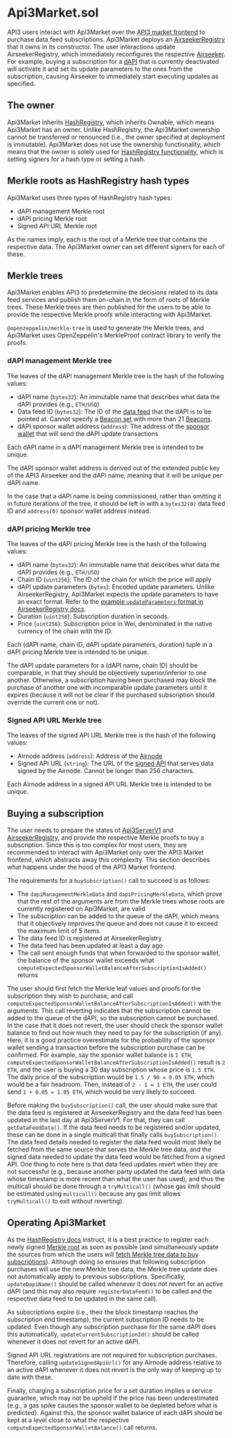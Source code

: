 # Api3Market.sol

API3 users interact with Api3Market over the [API3 market frontend](https://market.api3.org) to purchase data feed subscriptions.
Api3Market deploys an [AirseekerRegistry](./airseekerregistry.md) that it owns in its constructor.
The user interactions update AirseekerRegistry, which immediately reconfigures the respective [Airseeker](../infrastructure/airseeker.md).
For example, buying a subscription for a [dAPI](./api3serverv1.md#dapi) that is currently deactivated will activate it and set its update parameters to the ones from the subscription, causing Airseeker to immediately start executing updates as specified.

## The owner

Api3Market inherits [HashRegistry](./hashregistry.md), which inherits Ownable, which means Api3Market has an owner.
Unlike HashRegistry, the Api3Market ownership cannot be transferred or renounced (i.e., the owner specified at deployment is immutable).
Api3Market does not use the ownership functionality, which means that the owner is solely used for [HashRegistry functionality](./hashregistry.md#the-owner), which is setting signers for a hash type or setting a hash.

## Merkle roots as HashRegistry hash types

Api3Market uses three types of HashRegistry hash types:

- dAPI management Merkle root
- dAPI pricing Merkle root
- Signed API URL Merkle root

As the names imply, each is the root of a Merkle tree that contains the respective data.
The Api3Market owner can set different signers for each of these.

## Merkle trees

Api3Market enables API3 to predetermine the decisions related to its data feed services and publish them on-chain in the form of roots of Merkle trees.
These Merkle trees are then published for the users to be able to provide the respective Merkle proofs while interacting with Api3Market.

`@openzeppelin/merkle-tree` is used to generate the Merkle trees, and Api3Market uses OpenZeppelin's MerkleProof contract library to verify the proofs.

### dAPI management Merkle tree

The leaves of the dAPI management Merkle tree is the hash of the following values:

- dAPI name (`bytes32`): An immutable name that describes what data the dAPI provides (e.g., `ETH/USD`)
- Data feed ID (`bytes32`): The ID of the [data feed](./api3serverv1.md#data-feeds) that the dAPI is to be pointed at.
  Cannot specify a [Beacon set](./api3serverv1.md#beacon-set) with more than 21 [Beacons](./api3serverv1.md#beacon).
- dAPI sponsor wallet address (`address`): The address of the [sponsor wallet](../specs/airnode-protocol.md#sponsor-wallets) that will send the dAPI update transactions

Each dAPI name in a dAPI management Merkle tree is intended to be unique.

The dAPI sponsor wallet address is derived out of the extended public key of the API3 Airseeker and the dAPI name, meaning that it will be unique per dAPI name.

In the case that a dAPI name is being commissioned, rather than omitting it in future iterations of the tree, it should be left in with a `bytes32(0)` data feed ID and `address(0)` sponsor wallet address instead.

### dAPI pricing Merkle tree

The leaves of the dAPI pricing Merkle tree is the hash of the following values:

- dAPI name (`bytes32`): An immutable name that describes what data the dAPI provides (e.g., `ETH/USD`)
- Chain ID (`uint256`): The ID of the chain for which the price will apply
- dAPI update parameters (`bytes`): Encoded update parameters. Unlike AirseekerRegistry, Api3Market expects the update parameters to have an exact format.
  Refer to the [example `updateParameters` format in AirseekerRegistry docs](./airseekerregistry.md#how-airseeker-uses-airseekerregistry).
- Duration (`uint256`): Subscription duration in seconds.
- Price (`uint256`): Subscription price in Wei, denominated in the native currency of the chain with the ID.

Each (dAPI name, chain ID, dAPI update parameters, duration) tuple in a dAPI pricing Merkle tree is intended to be unique.

The dAPI update parameters for a (dAPI name, chain ID) should be comparable, in that they should be objectively superior/inferior to one another.
Otherwise, a subscription having been purchased may block the purchase of another one with incomparable update parameters until it expires (because it will not be clear if the purchased subscription should override the current one or not).

### Signed API URL Merkle tree

The leaves of the signed API URL Merkle tree is the hash of the following values:

- Airnode address (`address`): Address of the [Airnode](../specs/airnode-protocol.md#airnode-address)
- Signed API URL (`string`): The URL of the [signed API](../infrastructure/signed-api.md) that serves data signed by the Airnode.
  Cannot be longer than 256 characters.

Each Airnode address in a signed API URL Merkle tree is intended to be unique.

## Buying a subscription

The user needs to prepare the states of [Api3ServerV1](./api3serverv1.md) and [AirseekerRegistry](./airseekerregistry.md), and provide the respective Merkle proofs to buy a subscription.
Since this is too complex for most users, they are recommended to interact with Api3Market only over the API3 Market frontend, which abstracts away this complexity.
This section describes what happens under the hood of the API3 Market frontend.

The requirements for a `buySubscription()` call to succeed is as follows:

- The `dapiManagementMerkleData` and `dapiPricingMerkleData`, which prove that the rest of the arguments are from the Merkle trees whose roots are currently registered on Api3Market, are valid
- The subscription can be added to the queue of the dAPI, which means that it objectively improves the queue and does not cause it to exceed the maximum limit of 5 items
- The data feed ID is registered at AirseekerRegistry
- The data feed has been updated at least a day ago
- The call sent enough funds that when forwarded to the sponsor wallet, the balance of the sponsor wallet exceeds what `computeExpectedSponsorWalletBalanceAfterSubscriptionIsAdded()` returns

The user should first fetch the Merkle leaf values and proofs for the subscription they wish to purchase, and call `computeExpectedSponsorWalletBalanceAfterSubscriptionIsAdded()` with the arguments.
This call reverting indicates that the subscription cannot be added to the queue of the dAPI, so the subscription cannot be purchased.
In the case that it does not revert, the user should check the sponsor wallet balance to find out how much they need to pay for the subscription (if any).
Here, it is a good practice overestimate for the probability of the sponsor wallet sending a transaction before the subscription purchase can be confirmed.
For example, say the sponsor wallet balance is `1 ETH`, `computeExpectedSponsorWalletBalanceAfterSubscriptionIsAdded()` result is `2 ETH`, and the user is buying a 30 day subscription whose price is `1.5 ETH`.
The daily price of the subscription would be `1.5 / 90 = 0.05 ETH`, which would be a fair headroom.
Then, instead of `2 - 1 = 1 ETH`, the user could send `1 + 0.05 = 1.05 ETH`, which would be very likely to succeed.

Before making the `buySubscription()` call, the user should make sure that the data feed is registered at AirseekerRegistry and the data feed has been updated in the last day at Api3ServerV1.
For that, they can call `getDataFeedData()`.
If the data feed needs to be registered and/or updated, these can be done in a single multicall that finally calls `buySubscription()`.
The data feed details needed to register the data feed would most likely be fetched from the same source that serves the Merkle tree data, and the signed data needed to update the data feed would be fetched from a signed API.
One thing to note here is that data feed updates revert when they are not successful (e.g., because another party updated the data feed with data whose timestamp is more recent than what the user has used), and thus the multicall should be done through a `tryMulticall()` (whose gas limit should be estimated using `multicall()` because any gas limit allows `tryMulticall()` to exit without reverting).

## Operating Api3Market

As the [HashRegistry docs](./hashregistry.md#operating-a-hashregistry) instruct, it is a best practice to register each newly signed [Merkle root](#merkle-roots-as-hashregistry-hash-types) as soon as possible (and simultaneously update the sources from which the users will [fetch Merkle tree data to buy subscriptions](#buying-a-subscription)).
Although doing so ensures that following subscription purchases will use the new Merkle tree data, the Merkle tree update does not automatically apply to previous subscriptions.
Specifically, `updateDapiName()` should be called whenever it does not revert for an active dAPI (and this may also require `registerDataFeed()` to be called and the respective data feed to be updated in the same call).

As subscriptions expire (i.e., their the block timestamp reaches the subscription end timestamp), the current subscription ID needs to be updated.
Even though any subscription purchase for the same dAPI does this automatically, `updateCurrentSubscriptionId()` should be called whenever it does not revert for an active dAPI.

Signed API URL registrations are not required for subscription purchases.
Therefore, calling `updateSignedApiUrl()` for any Airnode address relative to an active dAPI whenever it does not revert is the only way of keeping up to date with these.

Finally, charging a subscription price for a set duration implies a service guarantee, which may not be upheld if the price has been underestimated (e.g., a gas spike causes the sponsor wallet to be depleted before what is predicted).
Against this, the sponsor wallet balance of each dAPI should be kept at a level close to what the respective `computeExpectedSponsorWalletBalance()` call returns.

